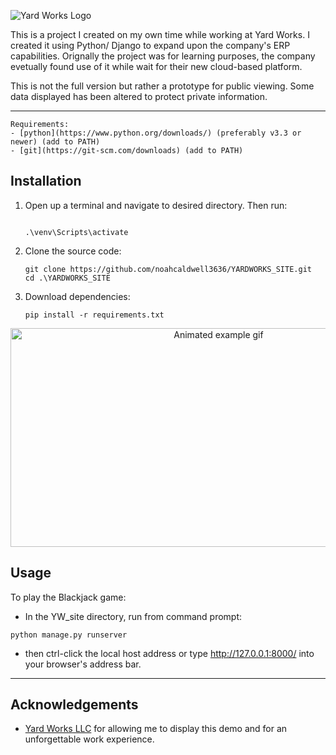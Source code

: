 ![Yard Works Logo](https://github.com/noahcaldwell3636/YARDWORKS_SITE/tree/master/YW_site/static/photos/Logo.png?raw=true)

This is a project I created on my own time while working at Yard Works. I created
it using Python/ Django to expand upon the company's ERP capabilities. Orignally
the project was for learning purposes, the company evetually found use of it
while wait for their new cloud-based platform.

This is not the full version but rather a prototype for public viewing. Some data
displayed has been altered to protect private information.

---

    Requirements:
    - [python](https://www.python.org/downloads/) (preferably v3.3 or newer) (add to PATH)
    - [git](https://git-scm.com/downloads) (add to PATH)
  

**Installation**
---
1. Open up a terminal and navigate to desired directory. Then run:
   <pre><code>
   .\venv\Scripts\activate</code></pre>
2. Clone the source code:
   <pre><code>git clone https://github.com/noahcaldwell3636/YARDWORKS_SITE.git
   cd .\YARDWORKS_SITE</code></pre>
3. Download dependencies:
   <pre><code>pip install -r requirements.txt</code></pre>
   
<p align="center">
    <img  src="YW_site\static\photos\YW_Demo.gif" alt="Animated example gif" height="350px" width="650px" >
</p>

**Usage**
---
To play the Blackjack game:
- In the YW_site directory, run from command prompt:
<pre><code>python manage.py runserver</code></pre>
- then ctrl-click the local host address or type http://127.0.0.1:8000/ into your browser's address bar.
---
**Acknowledgements**
---
+ [Yard Works LLC](https://yardworksva.com/) for allowing me to display this demo and for an unforgettable work experience.

